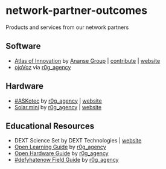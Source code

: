 # network-partner-outcomes
Products and services from our network partners


## Software
- [Atlas of Innovation](https://github.com/AnanseGroup/map-of-innovation) by [Ananse Group](https://github.com/AnanseGroup) | [contribute](http://atlasofinnovation.com/contribute/) | [website](http://atlasofinnovation.com/)
- [ojoVoz](https://github.com/opencultureagency/ojoVoz_mobile) via [r0g_agency](https://github.com/opencultureagency)


## Hardware
- [#ASKotec](https://github.com/opencultureagency/ASKotec) by [r0g_agency](https://github.com/opencultureagency) | [website](https://openculture.agency/outcomes/askotec/)
- [Solar.mini](https://github.com/opencultureagency/Solar.mini) by [r0g_agency](https://github.com/opencultureagency) | [website](https://openculture.agency/solar-mini/) 


## Educational Resources
- DEXT Science Set by DEXT Technologies | [website](http://www.dext.tech/)
- [Open Learning Guide](https://github.com/opencultureagency/Open-Learning-Guide) by [r0g_agency](https://github.com/opencultureagency)
- [Open Hardware Guide](https://github.com/opencultureagency/Open-Hardware-Guide) by [r0g_agency](https://github.com/opencultureagency)
- [#defyhatenow Field Guide](https://github.com/opencultureagency/defyhatenow/tree/master/FieldGuide-master) by [r0g_agency](https://github.com/opencultureagency)

